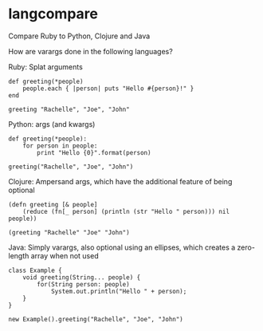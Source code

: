 langcompare
===========

Compare Ruby to Python, Clojure and Java

How are varargs done in the following languages?

Ruby: Splat arguments

    def greeting(*people)
        people.each { |person| puts "Hello #{person}!" }
    end

    greeting "Rachelle", "Joe", "John"

Python: args (and kwargs)

    def greeting(*people):
        for person in people:
            print "Hello {0}".format(person)

    greeting("Rachelle", "Joe", "John")

Clojure: Ampersand args, which have the additional feature of being optional

    (defn greeting [& people]
        (reduce (fn[_ person] (println (str "Hello " person))) nil people))

    (greeting "Rachelle" "Joe" "John")

Java: Simply varargs, also optional using an ellipses, which creates a zero-length array when not used 

    class Example {
        void greeting(String... people) {
            for(String person: people)
                System.out.println("Hello " + person);
        }
    }

    new Example().greeting("Rachelle", "Joe", "John")
